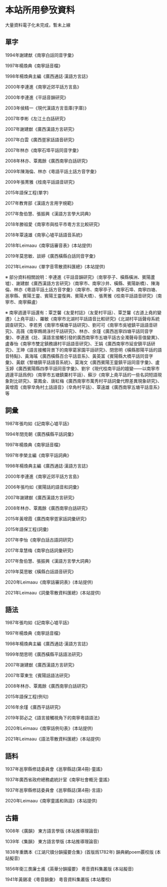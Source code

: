 # 本站所用參攷資料

大量資料電子化未完成，暫未上線

## 單字

1994年謝建猷《南寧白話同音字彙》

1997年楊煥典《南寧話音檔》

1998年楊煥典主編《廣西通誌·漢語方言誌》

2000年李連進《南寧近郊平話方言島》

2000年李連進《平話音韻研究》

2003年侯精一《現代漢語方言音庫(字庫)》

2007年李彬《左江土白話研究》

2007年謝建猷《廣西漢語方言研究》

2007年白雲《廣西疍家話語音研究》

2007年林亦《南寧石埠平話同音字彙》

2008年林亦、覃鳳餘《廣西南寧白話研究》

2009年陳海倫、林亦《粵語平話土話方音字彙》

2009年張菁雅《桂南平話語音研究》

2015年語保工程(單字)

2017年教育部《漢語方言用字規範》

2017年詹伯慧、張振興《漢語方言學大詞典》

2018年滕祖愛《南寧市與桂平市粵方言比較研究》

2018年覃遠雄《南寧心墟平話語音系統》

2018年Leimaau《南寧話審音表》(本站提供)

2019年莫思敏、談婷《廣西橫縣白話同音字彙》

2021年Leimaau《單字音零散資料匯總》(本站提供)

※ 部分資料相關說明：李連進《平話音韻研究》（南寧亭子、橫縣橫洲、賓陽蘆墟）、謝建猷《廣西漢語方言研究》（南寧市、南寧沙井、橫縣、賓陽新橋）、陳海倫、林亦《粵語平話土話方音字彙》（南寧市、南寧亭子、南寧石埠、南寧四塘、邕寧縣、賓陽王靈、賓陽王靈復興、賓陽大橋）、張菁雅《桂南平話語音研究》（南寧市、南寧蘇盧）

※ 南寧週邊平話還有：覃芝馨《友愛村誌》（友愛村平話）、覃芝馨《古道上堯的變遷》（上堯平話）、羅敏《南寧市北湖村平話語音比較研究》《北湖村平話聲母系統調查研究》、李若男《南寧市橫塘平話研究》、劉可可《南寧市吳墟鎮平話語音研究》、高薇《南寧鷓鴣淥村平話研究》、林亦、余瑾《廣西邕寧四塘平話同音字彙》、李連進《壯、漢語言接觸引發的廣西南寧市五塘平話古全濁聲母音值變異》、盧春怡《南寧市雙定鎮務讀村平話語音研究》、王娟《廣西南寧市延安鎮平話研究》、王珅《語言接觸背景下的南寧葛家園平話研究》、閉思明《橫縣那陽平話的語音特點》、黃海瑤《廣西橫縣百合平話音系》、黃英富《賓陽縣大橋平話同音字彙》、黃獻《黎塘鎮平話語音系統》、莫海文《廣西賓陽王靈鎮平話同音字彙》、盧玉婷《廣西賓陽縣四季平話同音字彙》、劉宇《現代桂南平話的嬗變——以南寧市週邊平話爲例》（南寧市五塘鎮粟村平話）、蘇沙《南寧上堯平話的一些名詞短語現象對比研究》、蒙鳳金、唐紅梅《廣西南寧市萬秀村平話詞彙代際差異現象研究》、黃增霞《南寧皁角村土話語音》（皁角村平話）、覃遠雄《廣西南寧五塘平話音系》等

## 詞彙

1987年張均如《記南寧心墟平話》

1994年閉克朝《廣西橫縣平話詞彙》

1997年楊煥典《南寧話音檔》

1997年李榮主編《南寧平話詞典》

1998年楊煥典主編《廣西通誌·漢語方言誌》

2000年李連進《南寧近郊平話方言島》

2006年張均如《賓陽話的語音和詞彙》

2007年謝建猷《廣西漢語方言研究》

2008年林亦、覃鳳餘《廣西南寧白話研究》

2015年黃增霞《廣西南寧疍家話詞彙研究》

2015年語保工程(詞彙)

2017年李怡《南寧白話古語詞研究》

2017年韋慧梅《南寧白話詞彙研究》

2017年詹伯慧、張振興《漢語方言學大詞典》

2019年莫思敏《橫縣白話語音研究》

2020年Leimaau《南寧話審詞表》(本站提供)

2021年Leimaau《詞彙零散資料匯總》(本站提供)

## 語法

1987年張均如《記南寧心墟平話》

1997年楊煥典《南寧話音檔》

1998年楊煥典主編《廣西通誌·漢語方言誌》

1999年閉思明《廣西橫縣平話語法研究》

2007年謝建猷《廣西漢語方言研究》

2007年覃東生《賓陽話語法研究》

2008年林亦、覃鳳餘《廣西南寧白話研究》

2015年語保工程(例句)

2016年余瑾《廣西平話研究》

2019年郭必之《語言接觸視角下的南寧粵語語法》

2020年Leimaau《南寧話例句表》(本站提供)

2021年Leimaau《語法零散資料匯總》(本站提供)

## 語料

1937年邕寧縣修誌委員會《邕寧縣誌(第4冊)·童謠》

1937年廣西省政府總務處統計室《南寧社會概況·童謠》

1937年邕寧縣修誌委員會《邕寧縣誌(第4冊)·言語》

2020年Leimaau《南寧童謠和熟語》(本站提供)

## 古籍

1008年《廣韻》 東方語言學版 (本站推導理論音)

1039年《集韻》 東方語言學版 (本站推導理論音)

1838年重鐫本《江湖尺牘分韻撮要合集》(首版爲1782年) 韻典網poem覈校版 (本站擬音)

1856年衛三畏廉士甫《英華分韻撮要》 粵音資料集叢版 (本站擬音)

1941年黃錫凌《粵音韻彙》 粵音資料集叢版 (本站覆校)

